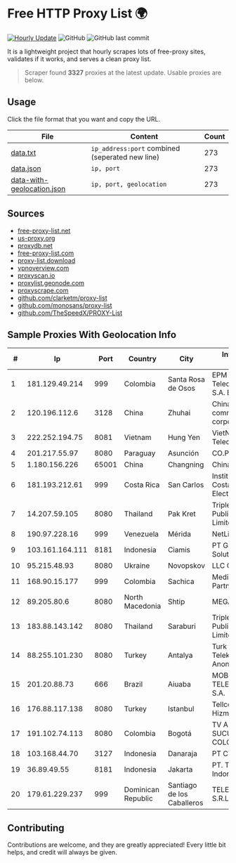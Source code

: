 
# Free HTTP Proxy List 🌍

[![Hourly Update](https://github.com/mertguvencli/http-proxy-list/actions/workflows/main.yml/badge.svg?branch=main)](https://github.com/mertguvencli/http-proxy-list/actions/workflows/main.yml)
![GitHub](https://img.shields.io/github/license/mertguvencli/http-proxy-list)
![GitHub last commit](https://img.shields.io/github/last-commit/mertguvencli/http-proxy-list)

It is a lightweight project that hourly scrapes lots of free-proxy sites, validates if it works, and serves a clean proxy list.


> Scraper found **3327** proxies at the latest update. Usable proxies are below.

## Usage

Click the file format that you want and copy the URL.


|File|Content|Count|
|----|-------|-----|
|[data.txt](https://raw.githubusercontent.com/mertguvencli/http-proxy-list/main/proxy-list/data.txt)|`ip_address:port` combined (seperated new line)|273|
|[data.json](https://raw.githubusercontent.com/mertguvencli/http-proxy-list/main/proxy-list/data.json)|`ip, port`|273|
|[data-with-geolocation.json](https://raw.githubusercontent.com/mertguvencli/http-proxy-list/main/proxy-list/data-with-geolocation.json)|`ip, port, geolocation`|273|

## Sources

* [free-proxy-list.net](https://free-proxy-list.net)
* [us-proxy.org](https://www.us-proxy.org)
* [proxydb.net](http://proxydb.net)
* [free-proxy-list.com](https://free-proxy-list.com/?page=&port=&type%5B%5D=http&type%5B%5D=https&up_time=0&search=Search)
* [proxy-list.download](https://www.proxy-list.download/HTTP)
* [vpnoverview.com](https://vpnoverview.com/privacy/anonymous-browsing/free-proxy-servers)
* [proxyscan.io](https://www.proxyscan.io)
* [proxylist.geonode.com](https://proxylist.geonode.com/api/proxy-list?limit=300&page=1&sort_by=lastChecked&sort_type=desc&protocols=http,https)
* [proxyscrape.com](https://api.proxyscrape.com/v2/?request=displayproxies&protocol=http&timeout=10000&country=all&ssl=all&anonymity=all)
* [github.com/clarketm/proxy-list](https://raw.githubusercontent.com/clarketm/proxy-list/master/proxy-list-raw.txt)
* [github.com/monosans/proxy-list](https://raw.githubusercontent.com/monosans/proxy-list/main/proxies/http.txt)
* [github.com/TheSpeedX/PROXY-List](https://raw.githubusercontent.com/TheSpeedX/PROXY-List/master/http.txt)


## Sample Proxies With Geolocation Info

|#|Ip|Port|Country|City|Internet Service Provider|
|-|--|----|-------|----|-------------------------|
|1|181.129.49.214|999|Colombia|Santa Rosa de Osos|EPM Telecomunicaciones S.A. E.S.P.|
|2|120.196.112.6|3128|China|Zhuhai|China Mobile communications corporation|
|3|222.252.194.75|8081|Vietnam|Hung Yen|VietNam Post and Telecom Corporation|
|4|201.217.55.97|8080|Paraguay|Asunción|CO.PA.CO|
|5|1.180.156.226|65001|China|Changning|Chinanet|
|6|181.193.212.61|999|Costa Rica|San Carlos|Instituto Costarricense de Electricidad y Telecom|
|7|14.207.59.105|8080|Thailand|Pak Kret|Triple T Broadband Public Company Limited|
|8|190.97.228.16|999|Venezuela|Mérida|NetLink América C.A.|
|9|103.161.164.111|8181|Indonesia|Ciamis|PT Galuh Multidata Solution|
|10|95.215.48.93|8080|Ukraine|Novopskov|LLC Optima-East|
|11|168.90.15.177|999|Colombia|Sachica|Media Commerce Partners S.A|
|12|89.205.80.6|8080|North Macedonia|Shtip|MEGANET|
|13|183.88.143.142|8080|Thailand|Saraburi|Triple T Broadband Public Company Limited|
|14|88.255.101.230|8080|Turkey|Antalya|Turk Telekomunikasyon Anonim Sirketi|
|15|201.20.88.73|666|Brazil|Aiuaba|MOB SERVICOS DE TELECOMUNICACOES S.A.|
|16|176.88.117.138|8080|Turkey|Istanbul|Tellcom Iletisim Hizmetleri A.S.|
|17|191.102.74.113|8080|Colombia|Bogotá|TV AZTECA SUCURSAL COLOMBIA|
|18|103.168.44.70|3127|Indonesia|Danaraja|PT CYB Media Group|
|19|36.89.49.55|8181|Indonesia|Jakarta|PT. Telekomunikasi Indonesia|
|20|179.61.229.237|999|Dominican Republic|Santiago de los Caballeros|TELERY NETWORKS, S.R.L|



## Contributing

Contributions are welcome, and they are greatly appreciated! Every
little bit helps, and credit will always be given.

